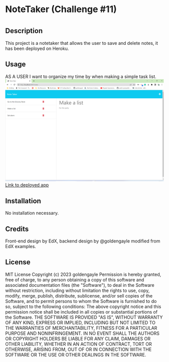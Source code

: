 # NoteTaker (Challenge #11)
# 
## Description
This project is a notetaker that allows the user to save and delete notes, it has been deployed on Heroku. 
## Usage
AS A USER I want to organize my time by when making a simple task list. 
<img src="Assets/NoteTakerApp.png" alt="screenshot of application">
  <a href= "https://peaceful-shelf-71017.herokuapp.com/notes"> Link to deployed app </a>


## Installation
No installation necessary.


## Credits
Front-end design by EdX, backend design by @goldengayle modified from EdX examples. 

## License
MIT License
Copyright (c) 2023 goldengayle
Permission is hereby granted, free of charge, to any person obtaining a copy of this software and associated documentation files (the "Software"), to deal in the Software without restriction, including without limitation the rights to use, copy, modify, merge, publish, distribute, sublicense, and/or sell copies of the Software, and to permit persons to whom the Software is furnished to do so, subject to the following conditions:
The above copyright notice and this permission notice shall be included in all copies or substantial portions of the Software.
THE SOFTWARE IS PROVIDED "AS IS", WITHOUT WARRANTY OF ANY KIND, EXPRESS OR IMPLIED, INCLUDING BUT NOT LIMITED TO THE WARRANTIES OF MERCHANTABILITY, FITNESS FOR A PARTICULAR PURPOSE AND NONINFRINGEMENT. IN NO EVENT SHALL THE AUTHORS OR COPYRIGHT HOLDERS BE LIABLE FOR ANY CLAIM, DAMAGES OR OTHER LIABILITY, WHETHER IN AN ACTION OF CONTRACT, TORT OR OTHERWISE, ARISING FROM, OUT OF OR IN CONNECTION WITH THE SOFTWARE OR THE USE OR OTHER DEALINGS IN THE SOFTWARE.
